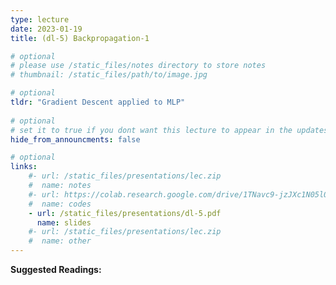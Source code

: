 ```yaml
---
type: lecture
date: 2023-01-19
title: (dl-5) Backpropagation-1

# optional
# please use /static_files/notes directory to store notes
# thumbnail: /static_files/path/to/image.jpg

# optional
tldr: "Gradient Descent applied to MLP"
  
# optional
# set it to true if you dont want this lecture to appear in the updates section
hide_from_announcments: false

# optional
links: 
    #- url: /static_files/presentations/lec.zip
    #  name: notes
    #- url: https://colab.research.google.com/drive/1TNavc9-jzJXc1N05l06KYfgaSmu7zqxN?usp=sharing
    #  name: codes
    - url: /static_files/presentations/dl-5.pdf
      name: slides
    #- url: /static_files/presentations/lec.zip
    #  name: other
---
```


**Suggested Readings:**

